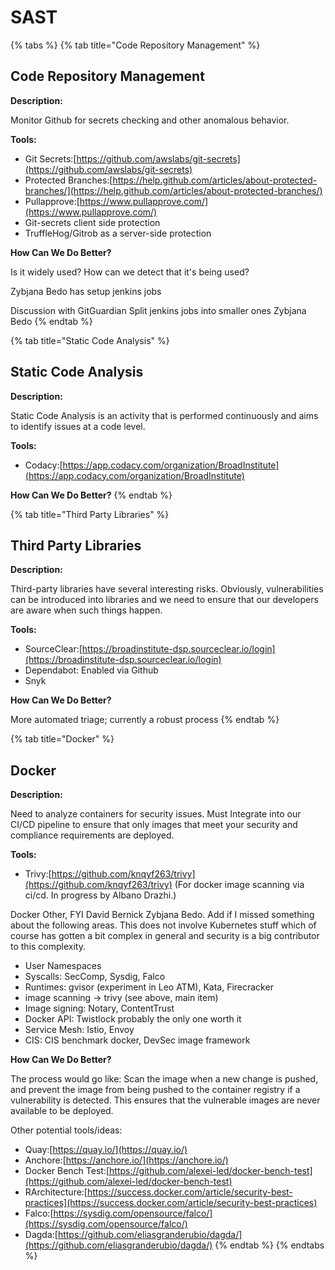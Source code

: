 # SAST

{% tabs %}
{% tab title="Code Repository Management" %}
## Code Repository Management

**Description:**

Monitor Github for secrets checking and other anomalous behavior.

**Tools:**

* Git Secrets:[https://github.com/awslabs/git-secrets](https://github.com/awslabs/git-secrets)
* Protected Branches:[https://help.github.com/articles/about-protected-branches/](https://help.github.com/articles/about-protected-branches/)
* Pullapprove:[https://www.pullapprove.com/](https://www.pullapprove.com/)
* Git-secrets client side protection
* TruffleHog/Gitrob as a server-side protection 

**How Can We Do Better?**

Is it widely used? How can we detect that it's being used?

Zybjana Bedo has setup jenkins jobs

Discussion with GitGuardian Split jenkins jobs into smaller ones Zybjana Bedo
{% endtab %}

{% tab title="Static Code Analysis" %}
## Static Code Analysis

**Description:**

Static Code Analysis is an activity that is performed continuously and aims to identify issues at a code level.

**Tools:**

* Codacy:[https://app.codacy.com/organization/BroadInstitute](https://app.codacy.com/organization/BroadInstitute)

**How Can We Do Better?**
{% endtab %}

{% tab title="Third Party Libraries" %}
## Third Party Libraries

**Description:**

Third-party libraries have several interesting risks. Obviously, vulnerabilities can be introduced into libraries and we need to ensure that our developers are aware when such things happen.

**Tools:**

* SourceClear:[https://broadinstitute-dsp.sourceclear.io/login](https://broadinstitute-dsp.sourceclear.io/login)
* Dependabot: Enabled via Github
* Snyk

**How Can We Do Better?**

More automated triage; currently a robust process
{% endtab %}

{% tab title="Docker" %}
## Docker

**Description:**

Need to analyze containers for security issues. Must Integrate into our CI/CD pipeline to ensure that only images that meet your security and compliance requirements are deployed.

**Tools:**

* Trivy:[https://github.com/knqyf263/trivy](https://github.com/knqyf263/trivy) \(For docker image scanning via ci/cd. In progress by Albano Drazhi.\)

Docker Other, FYI David Bernick Zybjana Bedo. Add if I missed something about the following areas. This does not involve Kubernetes stuff which of course has gotten a bit complex in general and security is a big contributor to this complexity.

* User Namespaces
* Syscalls: SecComp, Sysdig, Falco 
* Runtimes: gvisor \(experiment in Leo ATM\), Kata, Firecracker
* image scanning → trivy \(see above, main item\)
* Image signing: Notary, ContentTrust
* Docker API: Twistlock probably the only one worth it
* Service Mesh: Istio, Envoy
* CIS: CIS benchmark docker, DevSec image framework

**How Can We Do Better?**

The process would go like: Scan the image when a new change is pushed, and prevent the image from being pushed to the container registry if a vulnerability is detected. This ensures that the vulnerable images are never available to be deployed.

Other potential tools/ideas:

* Quay:[https://quay.io/](https://quay.io/)
* Anchore:[https://anchore.io/](https://anchore.io/)
* Docker Bench Test:[https://github.com/alexei-led/docker-bench-test](https://github.com/alexei-led/docker-bench-test)
* RArchitecture:[https://success.docker.com/article/security-best-practices](https://success.docker.com/article/security-best-practices)
* Falco:[https://sysdig.com/opensource/falco/](https://sysdig.com/opensource/falco/)
* Dagda:[https://github.com/eliasgranderubio/dagda/](https://github.com/eliasgranderubio/dagda/)
{% endtab %}
{% endtabs %}

